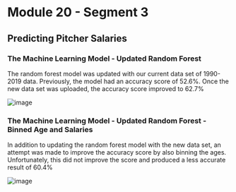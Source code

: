 # Module 20 - Segment 3 
## Predicting Pitcher Salaries
### The Machine Learning Model - Updated Random Forest
The random forest model was updated with our current data set of 1990-2019 data.  Previously, the model had an accuracy score of 52.6%.  Once the new data set was uploaded, the accuracy score improved to 62.7%

![image](https://user-images.githubusercontent.com/90434559/155923312-84090142-70da-4301-8a35-de2f1469eb2a.png)


### The Machine Learning Model - Updated Random Forest - Binned Age and Salaries
In addition to updating the random forest model with the new data set, an attempt was made to improve the accuracy score by also binning the ages.  Unfortunately, this did not improve the score and produced a less accurate result of 60.4%

![image](https://user-images.githubusercontent.com/90434559/155923002-bfc8d932-8bae-45b7-b024-0a0e7a431a2e.png)



